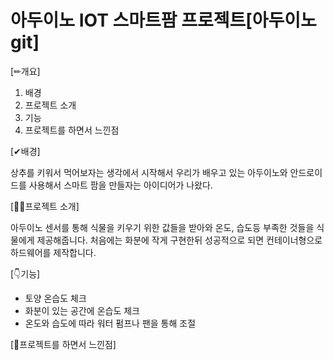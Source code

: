 # 아두이노 IOT 스마트팜 프로젝트[아두이노 git]

[✏개요]
1. 배경
2. 프로젝트 소개
3. 기능
4. 프로젝트를 하면서 느낀점

[✔배경]

상추를 키워서 먹어보자는 생각에서 시작해서 우리가 배우고 있는 아두이노와 안드로이드를 사용해서 스마트 팜을 만들자는 아이디어가 나왔다.

[👨‍🏫프로젝트 소개]

아두이노 센서를 통해 식물을 키우기 위한 값들을 받아와 온도, 습도등 부족한 것들을 식물에게 제공해줍니다.
처음에는 화분에 작게 구현한뒤 성공적으로 되면 컨테이너형으로 하드웨어를 제작합니다.

[👇기능]

- 토양 온습도 체크
- 화분이 있는 공간에 온습도 체크
- 온도와 습도에 따라 워터 펌프나 팬을 통해 조절

[🧑프로젝트를 하면서 느낀점]

